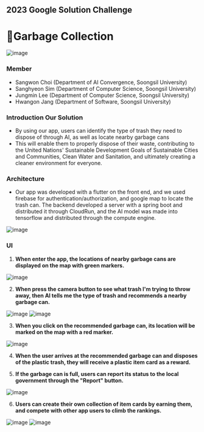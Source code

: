 ## 2023 Google Solution Challenge

# 🌿**Garbage Collection**

![image](https://user-images.githubusercontent.com/85864699/224559377-fffedc06-055c-45b8-b286-798e80cfc7ca.png)

### **Member**

- Sangwon Choi (Department of AI Convergence, Soongsil University)
- Sanghyeon Sim (Department of Computer Science, Soongsil University)
- Jungmin Lee (Department of Computer Science, Soongsil University)
- Hwangon Jang (Department of Software, Soongsil University)

### Introduction Our Solution

- By using our app, users can identify the type of trash they need to dispose of through AI, as well as locate nearby garbage cans
- This will enable them to properly dispose of their waste, contributing to the United Nations' Sustainable Development Goals of Sustainable Cities and Communities, Clean Water and Sanitation, and ultimately creating a cleaner environment for everyone.

### Architecture

- Our app was developed with a flutter on the front end, and we used firebase for authentication/authorization, and google map to locate the trash can. The backend developed a server with a spring boot and distributed it through CloudRun, and the AI model was made into tensorflow and distributed through the compute engine.

![image](https://user-images.githubusercontent.com/85864699/224559342-6ba5c332-b3d3-4e62-a56e-076328ffe65b.png)

### UI

1. **When enter the app, the locations of nearby garbage cans are displayed on the map with green markers.**

![image](https://user-images.githubusercontent.com/85864699/224559320-81c67ed9-051c-47cb-b54d-1bbec6918f39.png)

2. **When  press the camera button to see what trash I'm trying to throw away, then AI tells me the type of trash and recommends a nearby garbage can.**

![image](https://user-images.githubusercontent.com/85864699/224559338-64b18485-2574-456c-8e14-6a53e92d268d.png)
![image](https://user-images.githubusercontent.com/85864699/224559665-1163bafb-7446-48fe-bc61-a9a9d627e6a4.png)

3. **When you click on the recommended garbage can, its location will be marked on the map with a red marker.**

![image](https://user-images.githubusercontent.com/85864699/224559611-940f723b-13f9-4f5e-9ad7-889a1347b329.png)

4. **When the user arrives at the recommended garbage can and disposes of the plastic trash, they will receive a plastic item card as a reward.**

5. **If the garbage can is full, users can report its status to the local government through the "Report" button.**


![image](https://user-images.githubusercontent.com/85864699/224559615-084bbe49-cce3-41bd-8829-dfa673039465.png)

6. **Users can create their own collection of item cards by earning them, and compete with other app users to climb the rankings.**

![image](https://user-images.githubusercontent.com/85864699/224559622-445bc1d6-14d4-45fb-a8d6-c2826d3a3a24.png)
![image](https://user-images.githubusercontent.com/85864699/224559627-c686e92f-9bf5-4cbb-84b2-83273e2f1021.png)
